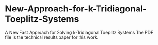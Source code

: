 # New-Approach-for-k-Tridiagonal-Toeplitz-Systems
A New Fast Approach for Solving k-Tridiagonal Toeplitz Systems
The 
PDF file is the technical results paper for this work.
